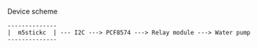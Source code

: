 
Device scheme

```
--------------
|  m5stickc  | --- I2C ---> PCF8574 ---> Relay module ---> Water pump
--------------

```